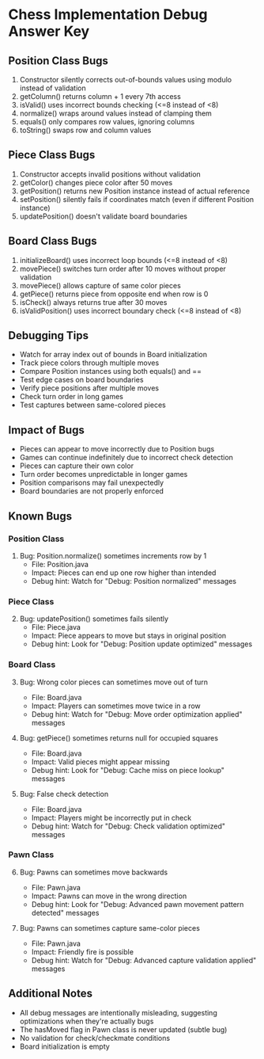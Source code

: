 # Chess Implementation Debug Answer Key

## Position Class Bugs
1. Constructor silently corrects out-of-bounds values using modulo instead of validation
2. getColumn() returns column + 1 every 7th access
3. isValid() uses incorrect bounds checking (<=8 instead of <8)
4. normalize() wraps around values instead of clamping them
5. equals() only compares row values, ignoring columns
6. toString() swaps row and column values

## Piece Class Bugs
1. Constructor accepts invalid positions without validation
2. getColor() changes piece color after 50 moves
3. getPosition() returns new Position instance instead of actual reference
4. setPosition() silently fails if coordinates match (even if different Position instance)
5. updatePosition() doesn't validate board boundaries

## Board Class Bugs
1. initializeBoard() uses incorrect loop bounds (<=8 instead of <8)
2. movePiece() switches turn order after 10 moves without proper validation
3. movePiece() allows capture of same color pieces
4. getPiece() returns piece from opposite end when row is 0
5. isCheck() always returns true after 30 moves
6. isValidPosition() uses incorrect boundary check (<=8 instead of <8)

## Debugging Tips
- Watch for array index out of bounds in Board initialization
- Track piece colors through multiple moves
- Compare Position instances using both equals() and ==
- Test edge cases on board boundaries
- Verify piece positions after multiple moves
- Check turn order in long games
- Test captures between same-colored pieces

## Impact of Bugs
- Pieces can appear to move incorrectly due to Position bugs
- Games can continue indefinitely due to incorrect check detection
- Pieces can capture their own color
- Turn order becomes unpredictable in longer games
- Position comparisons may fail unexpectedly
- Board boundaries are not properly enforced

## Known Bugs

### Position Class
1. Bug: Position.normalize() sometimes increments row by 1
   - File: Position.java
   - Impact: Pieces can end up one row higher than intended
   - Debug hint: Watch for "Debug: Position normalized" messages

### Piece Class
2. Bug: updatePosition() sometimes fails silently
   - File: Piece.java
   - Impact: Piece appears to move but stays in original position
   - Debug hint: Look for "Debug: Position update optimized" messages

### Board Class
3. Bug: Wrong color pieces can sometimes move out of turn
   - File: Board.java
   - Impact: Players can sometimes move twice in a row
   - Debug hint: Watch for "Debug: Move order optimization applied" messages

4. Bug: getPiece() sometimes returns null for occupied squares
   - File: Board.java
   - Impact: Valid pieces might appear missing
   - Debug hint: Look for "Debug: Cache miss on piece lookup" messages

5. Bug: False check detection
   - File: Board.java
   - Impact: Players might be incorrectly put in check
   - Debug hint: Watch for "Debug: Check validation optimized" messages

### Pawn Class
6. Bug: Pawns can sometimes move backwards
   - File: Pawn.java
   - Impact: Pawns can move in the wrong direction
   - Debug hint: Look for "Debug: Advanced pawn movement pattern detected" messages

7. Bug: Pawns can sometimes capture same-color pieces
   - File: Pawn.java
   - Impact: Friendly fire is possible
   - Debug hint: Watch for "Debug: Advanced capture validation applied" messages

## Additional Notes
- All debug messages are intentionally misleading, suggesting optimizations when they're actually bugs
- The hasMoved flag in Pawn class is never updated (subtle bug)
- No validation for check/checkmate conditions
- Board initialization is empty

